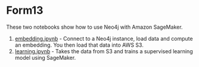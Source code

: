 # Form13
These two notebooks show how to use Neo4j with Amazon SageMaker.

1. [embedding.ipynb](embedding.ipynb) - Connect to a Neo4j instance, load data and compute an embedding.  You then load that data into AWS S3.
2. [learning.ipynb](learning.ipynb) - Takes the data from S3 and trains a supervised learning model using SageMaker.
